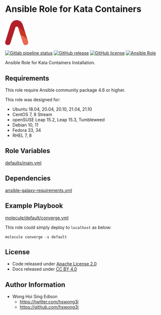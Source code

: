 # Ansible Role for Kata Containers

<img src="/alvistack.svg" width="75" alt="AlviStack">

[![Gitlab pipeline status](https://img.shields.io/gitlab/pipeline/alvistack/ansible-role-kata/master)](https://gitlab.com/alvistack/ansible-role-kata/-/pipelines)
[![GitHub release](https://img.shields.io/github/release/alvistack/ansible-role-kata.svg)](https://github.com/alvistack/ansible-role-kata/releases)
[![GitHub license](https://img.shields.io/github/license/alvistack/ansible-role-kata.svg)](https://github.com/alvistack/ansible-role-kata/blob/master/LICENSE)
[![Ansible Role](https://img.shields.io/badge/galaxy-alvistack.kata-blue.svg)](https://galaxy.ansible.com/alvistack/kata)

Ansible Role for Kata Containers Installation.

## Requirements

This role require Ansible community package 4.6 or higher.

This role was designed for:

  - Ubuntu 18.04, 20.04, 20.10, 21.04, 21.10
  - CentOS 7, 8 Stream
  - openSUSE Leap 15.2, Leap 15.3, Tumbleweed
  - Debian 10, 11
  - Fedora 33, 34
  - RHEL 7, 8

## Role Variables

[defaults/main.yml](defaults/main.yml)

## Dependencies

[ansible-galaxy-requirements.yml](ansible-galaxy-requirements.yml)

## Example Playbook

[molecule/default/converge.yml](molecule/default/converge.yml)

This role could simply deploy to `localhost` as below:

    molecule converge -s default

## License

  - Code released under [Apache License 2.0](LICENSE)
  - Docs released under [CC BY 4.0](http://creativecommons.org/licenses/by/4.0/)

## Author Information

  - Wong Hoi Sing Edison
      - <https://twitter.com/hswong3i>
      - <https://github.com/hswong3i>
